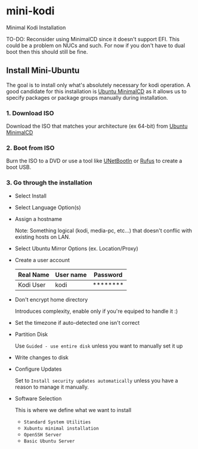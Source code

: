 # mini-kodi
Minimal Kodi Installation

TO-DO: Reconsider using MinimalCD since it doesn't support EFI. This could be a problem on NUCs and such.
For now if you don't have to dual boot then this should still be fine.

## Install Mini-Ubuntu
The goal is to install only what's absolutely necessary for kodi operation. 
A good candidate for this installation is [Ubuntu MinimalCD](https://help.ubuntu.com/community/Installation/MinimalCD) as it allows us to specify packages or package groups manually during installation.

### 1. Download ISO
    
Download the ISO that matches your architecture (ex 64-bit) from [Ubuntu MinimalCD](https://help.ubuntu.com/community/Installation/MinimalCD)
    
### 2. Boot from ISO

Burn the ISO to a DVD or use a tool like [UNetBootIn](https://unetbootin.github.io/) or [Rufus](https://rufus.akeo.ie/) to create a boot USB.
    
### 3. Go through the installation

  - Select Install
  - Select Language Option(s)
  - Assign a hostname

    Note: Something logical (kodi, media-pc, etc...) that doesn't conflic with existing hosts on LAN.

  - Select Ubuntu Mirror Options (ex. Location/Proxy)

  - Create a user account

    | Real Name | User name | Password |
    | --------- | --------- | -------- |
    | Kodi User | kodi      | ******** |

  - Don't encrypt home directory 

    Introduces complexity, enable only if you're equiped to handle it :)

  - Set the timezone if auto-detected one isn't correct

  - Partition Disk

    Use `Guided - use entire disk` unless you want to manually set it up

  - Write changes to disk

  - Configure Updates
  
    Set to `Install security updates automatically` unless you have a reason to manage it manually.
    
  - Software Selection
  
    This is where we define what we want to install
    
      - `Standard System Utilities`
      - `Xubuntu minimal installation`
      - `OpenSSH Server`
      - `Basic Ubuntu Server`
